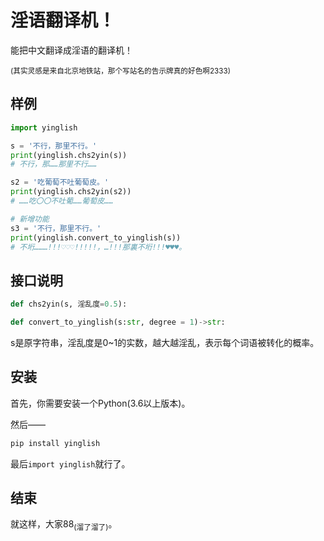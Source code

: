 # 淫语翻译机！

能把中文翻译成淫语的翻译机！

<sub>(其实灵感是来自北京地铁站，那个写站名的告示牌真的好色啊2333)</sub>


## 样例

```python
import yinglish

s = '不行，那里不行。'
print(yinglish.chs2yin(s))
# 不行，那……那里不行……

s2 = '吃葡萄不吐葡萄皮。'
print(yinglish.chs2yin(s2))
# ……吃〇〇不吐葡……葡萄皮……

# 新增功能
s3 = '不行，那里不行。'
print(yinglish.convert_to_yinglish(s))
# 不垳………!!!♡♡♡!!!!!，…!!!那裏不垳!!!♥♥♥。
```


## 接口说明

```python
def chs2yin(s, 淫乱度=0.5):
```
```python
def convert_to_yinglish(s:str, degree = 1)->str:
```

s是原字符串，淫乱度是0~1的实数，越大越淫乱，表示每个词语被转化的概率。


## 安装

首先，你需要安装一个Python(3.6以上版本)。

然后——
```bash 
pip install yinglish
```

最后`import yinglish`就行了。


## 结束

就这样，大家88<sub>(溜了溜了)</sub>。
